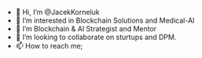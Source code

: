 - 👋 Hi, I’m @JacekKorneluk
- 👀 I’m interested in Blockchain Solutions and Medical-AI
- 🌱 I’m Blockchain & AI Strategist and Mentor
- 💞️ I’m looking to collaborate on sturtups and DPM.
- 📫 How to reach me;

<!---
JacekKorneluk/JacekKorneluk is a ✨ special ✨ repository because its `README.md` (this file) appears on your GitHub profile.
You can click the Preview link to take a look at your changes.
--->
